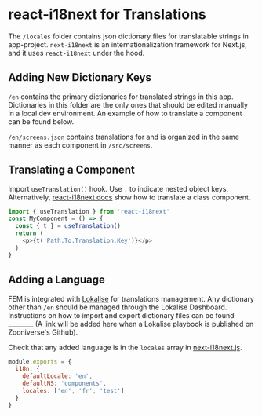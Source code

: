 # react-i18next for Translations

The `/locales` folder contains json dictionary files for translatable strings in app-project. `next-i18next` is an internationalization framework for Next.js, and it uses `react-i18next` under the hood.


## Adding New Dictionary Keys

`/en` contains the primary dictionaries for translated strings in this app. Dictionaries in this folder are the only ones that should be edited manually in a local dev environment. An example of how to translate a component can be found below.

`/en/screens.json` contains translations for and is organized in the same manner as each component in `/src/screens`.


## Translating a Component

Import `useTranslation()` hook. Use `.` to indicate nested object keys. Alternatively, [react-i18next docs](https://react.i18next.com/latest/withtranslation-hoc) show how to translate a class component.

```js
import { useTranslation } from 'react-i18next'
const MyComponent = () => {
  const { t } = useTranslation()
  return (
    <p>{t('Path.To.Translation.Key')}</p>
  )
}
```


## Adding a Language

FEM is integrated with [Lokalise](https://app.lokalise.com) for translations management. Any dictionary other than `/en` should be managed through the Lokalise Dashboard. Instructions on how to import and export dictionary files can be found ________ (A link will be added here when a Lokalise playbook is published on Zooniverse's Github).

Check that any added language is in the `locales` array in [next-i18next.js](next-i18next.js).

```js
module.exports = {
  i18n: {
    defaultLocale: 'en',
    defaultNS: 'components',
    locales: ['en', 'fr', 'test']
  }
}
```
